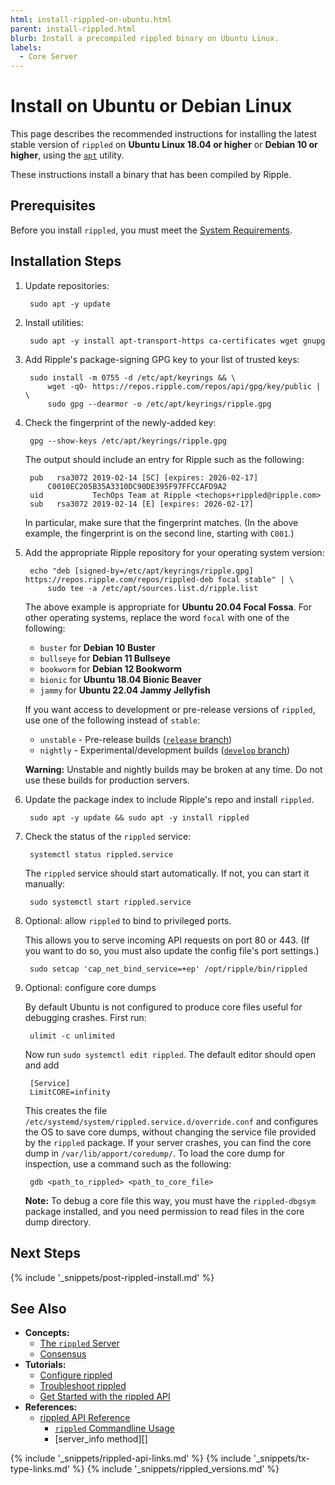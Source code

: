 ```yaml
---
html: install-rippled-on-ubuntu.html
parent: install-rippled.html
blurb: Install a precompiled rippled binary on Ubuntu Linux.
labels:
  - Core Server
---
```

# Install on Ubuntu or Debian Linux

This page describes the recommended instructions for installing the latest stable version of `rippled` on **Ubuntu Linux 18.04 or higher** or **Debian 10 or higher**, using the [`apt`](https://ubuntu.com/server/docs) utility.

These instructions install a binary that has been compiled by Ripple.


## Prerequisites

Before you install `rippled`, you must meet the [System Requirements](system-requirements.html).


## Installation Steps

1. Update repositories:

        sudo apt -y update

2. Install utilities:

        sudo apt -y install apt-transport-https ca-certificates wget gnupg

3. Add Ripple's package-signing GPG key to your list of trusted keys:

        sudo install -m 0755 -d /etc/apt/keyrings && \
            wget -qO- https://repos.ripple.com/repos/api/gpg/key/public | \
            sudo gpg --dearmor -o /etc/apt/keyrings/ripple.gpg


4. Check the fingerprint of the newly-added key:

        gpg --show-keys /etc/apt/keyrings/ripple.gpg

    The output should include an entry for Ripple such as the following:

        pub   rsa3072 2019-02-14 [SC] [expires: 2026-02-17]
            C0010EC205B35A3310DC90DE395F97FFCCAFD9A2
        uid           TechOps Team at Ripple <techops+rippled@ripple.com>
        sub   rsa3072 2019-02-14 [E] [expires: 2026-02-17]


    In particular, make sure that the fingerprint matches. (In the above example, the fingerprint is on the second line, starting with `C001`.)

5. Add the appropriate Ripple repository for your operating system version:

        echo "deb [signed-by=/etc/apt/keyrings/ripple.gpg] https://repos.ripple.com/repos/rippled-deb focal stable" | \
            sudo tee -a /etc/apt/sources.list.d/ripple.list

    The above example is appropriate for **Ubuntu 20.04 Focal Fossa**. For other operating systems, replace the word `focal` with one of the following:

    - `buster` for **Debian 10 Buster**
    - `bullseye` for **Debian 11 Bullseye**
    - `bookworm` for **Debian 12 Bookworm**
    - `bionic` for **Ubuntu 18.04 Bionic Beaver**
    - `jammy` for **Ubuntu 22.04 Jammy Jellyfish**

    If you want access to development or pre-release versions of `rippled`, use one of the following instead of `stable`:

    - `unstable` - Pre-release builds ([`release` branch](https://github.com/XRPLF/rippled/tree/release))
    - `nightly` - Experimental/development builds ([`develop` branch](https://github.com/XRPLF/rippled/tree/develop))

    **Warning:** Unstable and nightly builds may be broken at any time. Do not use these builds for production servers.

6. Update the package index to include Ripple's repo and install `rippled`.

        sudo apt -y update && sudo apt -y install rippled


7. Check the status of the `rippled` service:

        systemctl status rippled.service

    The `rippled` service should start automatically. If not, you can start it manually:

        sudo systemctl start rippled.service


8. Optional: allow `rippled` to bind to privileged ports.

    This allows you to serve incoming API requests on port 80 or 443. (If you want to do so, you must also update the config file's port settings.)

        sudo setcap 'cap_net_bind_service=+ep' /opt/ripple/bin/rippled


9. Optional: configure core dumps

    By default Ubuntu is not configured to produce core files useful for debugging crashes.
    First run:
    
        ulimit -c unlimited
    
    Now run `sudo systemctl edit rippled`. The default editor should open and add

        [Service]
        LimitCORE=infinity

    This creates the file `/etc/systemd/system/rippled.service.d/override.conf` and configures the OS to save core dumps, without changing the service file provided by the `rippled` package. If your server crashes, you can find the core dump in `/var/lib/apport/coredump/`. To load the core dump for inspection, use a command such as the following:

        gdb <path_to_rippled> <path_to_core_file>

    **Note:** To debug a core file this way, you must have the `rippled-dbgsym` package installed, and you need permission to read files in the core dump directory.


## Next Steps

{% include '_snippets/post-rippled-install.md' %}
<!--_ -->


## See Also

- **Concepts:**
    - [The `rippled` Server](xrpl-servers.html)
    - [Consensus](consensus.html)
- **Tutorials:**
    - [Configure rippled](configure-rippled.html)
    - [Troubleshoot rippled](troubleshoot-the-rippled-server.html)
    - [Get Started with the rippled API](get-started-using-http-websocket-apis.html)
- **References:**
    - [rippled API Reference](http-websocket-apis.html)
        - [`rippled` Commandline Usage](commandline-usage.html)
        - [server_info method][]


<!--{# common link defs #}-->
{% include '_snippets/rippled-api-links.md' %}
{% include '_snippets/tx-type-links.md' %}
{% include '_snippets/rippled_versions.md' %}
